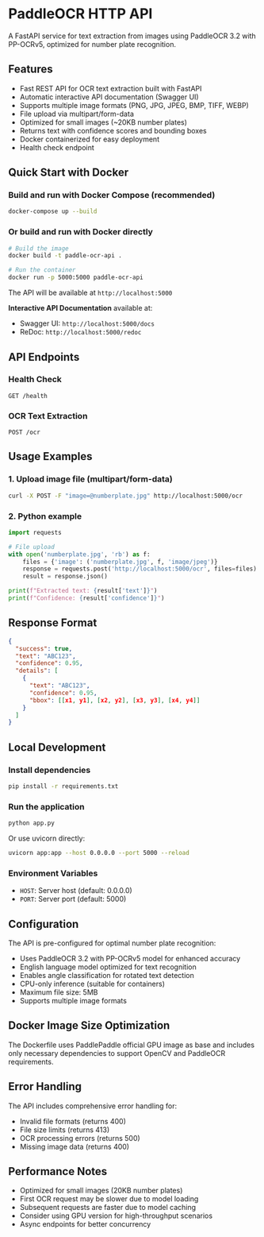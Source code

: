 # PaddleOCR HTTP API

A FastAPI service for text extraction from images using PaddleOCR 3.2 with PP-OCRv5, optimized for number plate recognition.

## Features

- Fast REST API for OCR text extraction built with FastAPI
- Automatic interactive API documentation (Swagger UI)
- Supports multiple image formats (PNG, JPG, JPEG, BMP, TIFF, WEBP)
- File upload via multipart/form-data
- Optimized for small images (~20KB number plates)
- Returns text with confidence scores and bounding boxes
- Docker containerized for easy deployment
- Health check endpoint

## Quick Start with Docker

### Build and run with Docker Compose (recommended)

```bash
docker-compose up --build
```

### Or build and run with Docker directly

```bash
# Build the image
docker build -t paddle-ocr-api .

# Run the container
docker run -p 5000:5000 paddle-ocr-api
```

The API will be available at `http://localhost:5000`

**Interactive API Documentation** available at:
- Swagger UI: `http://localhost:5000/docs`
- ReDoc: `http://localhost:5000/redoc`

## API Endpoints

### Health Check
```
GET /health
```

### OCR Text Extraction
```
POST /ocr
```

## Usage Examples

### 1. Upload image file (multipart/form-data)

```bash
curl -X POST -F "image=@numberplate.jpg" http://localhost:5000/ocr
```

### 2. Python example

```python
import requests

# File upload
with open('numberplate.jpg', 'rb') as f:
    files = {'image': ('numberplate.jpg', f, 'image/jpeg')}
    response = requests.post('http://localhost:5000/ocr', files=files)
    result = response.json()

print(f"Extracted text: {result['text']}")
print(f"Confidence: {result['confidence']}")
```

## Response Format

```json
{
  "success": true,
  "text": "ABC123",
  "confidence": 0.95,
  "details": [
    {
      "text": "ABC123",
      "confidence": 0.95,
      "bbox": [[x1, y1], [x2, y2], [x3, y3], [x4, y4]]
    }
  ]
}
```

## Local Development

### Install dependencies

```bash
pip install -r requirements.txt
```

### Run the application

```bash
python app.py
```

Or use uvicorn directly:

```bash
uvicorn app:app --host 0.0.0.0 --port 5000 --reload
```

### Environment Variables

- `HOST`: Server host (default: 0.0.0.0)
- `PORT`: Server port (default: 5000)

## Configuration

The API is pre-configured for optimal number plate recognition:

- Uses PaddleOCR 3.2 with PP-OCRv5 model for enhanced accuracy
- English language model optimized for text recognition
- Enables angle classification for rotated text detection
- CPU-only inference (suitable for containers)
- Maximum file size: 5MB
- Supports multiple image formats

## Docker Image Size Optimization

The Dockerfile uses PaddlePaddle official GPU image as base and includes only necessary dependencies to support OpenCV and PaddleOCR requirements.

## Error Handling

The API includes comprehensive error handling for:

- Invalid file formats (returns 400)
- File size limits (returns 413)
- OCR processing errors (returns 500)
- Missing image data (returns 400)

## Performance Notes

- Optimized for small images (20KB number plates)
- First OCR request may be slower due to model loading
- Subsequent requests are faster due to model caching
- Consider using GPU version for high-throughput scenarios
- Async endpoints for better concurrency